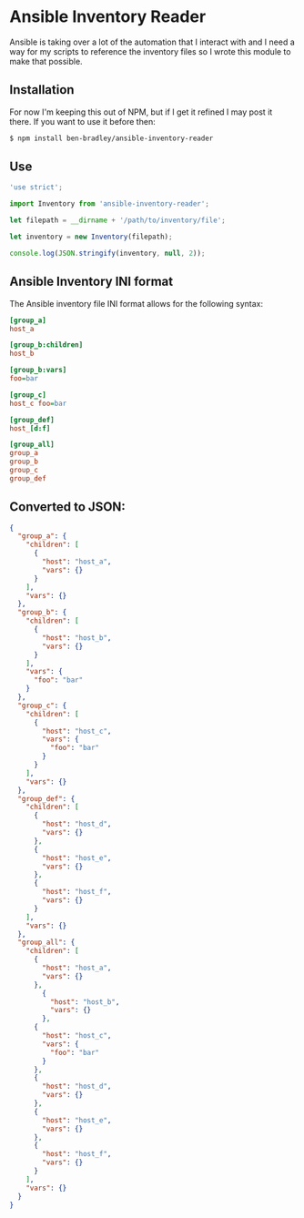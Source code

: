 # Ansible Inventory Reader

Ansible is taking over a lot of the automation that I interact with and I need a way for my scripts to reference the inventory files so I wrote this module to make that possible.

## Installation

For now I'm keeping this out of NPM, but if I get it refined I may post it there.  If you want to use it before then:

```bash
$ npm install ben-bradley/ansible-inventory-reader
```

## Use

```javascript
'use strict';

import Inventory from 'ansible-inventory-reader';

let filepath = __dirname + '/path/to/inventory/file';

let inventory = new Inventory(filepath);

console.log(JSON.stringify(inventory, null, 2));
```

## Ansible Inventory INI format

The Ansible inventory file INI format allows for the following syntax:

```ini
[group_a]
host_a

[group_b:children]
host_b

[group_b:vars]
foo=bar

[group_c]
host_c foo=bar

[group_def]
host_[d:f]

[group_all]
group_a
group_b
group_c
group_def
```

## Converted to JSON:

```json
{
  "group_a": {
    "children": [
      {
        "host": "host_a",
        "vars": {}
      }
    ],
    "vars": {}
  },
  "group_b": {
    "children": [
      {
        "host": "host_b",
        "vars": {}
      }
    ],
    "vars": {
      "foo": "bar"
    }
  },
  "group_c": {
    "children": [
      {
        "host": "host_c",
        "vars": {
          "foo": "bar"
        }
      }
    ],
    "vars": {}
  },
  "group_def": {
    "children": [
      {
        "host": "host_d",
        "vars": {}
      },
      {
        "host": "host_e",
        "vars": {}
      },
      {
        "host": "host_f",
        "vars": {}
      }
    ],
    "vars": {}
  },
  "group_all": {
    "children": [
      {
        "host": "host_a",
        "vars": {}
      },
        {
          "host": "host_b",
          "vars": {}
        },
      {
        "host": "host_c",
        "vars": {
          "foo": "bar"
        }
      },
      {
        "host": "host_d",
        "vars": {}
      },
      {
        "host": "host_e",
        "vars": {}
      },
      {
        "host": "host_f",
        "vars": {}
      }
    ],
    "vars": {}
  }
}
```
